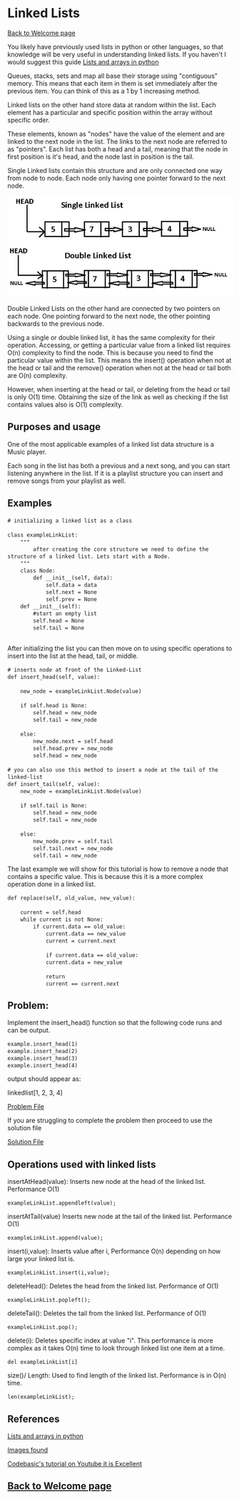 # Linked Lists

[Back to Welcome page](https://github.com/moosius1/CS-212-BYUI)

You likely have previously used lists in python or other languages, so that knowledge will be very useful in understanding linked lists. If you haven't I would suggest this guide [Lists and arrays in python](https://www.w3schools.com/python/python_lists.asp)

Queues, stacks, sets and map all base their storage using "contiguous" memory. This means that each item in them is set immediately after the previous item. You can think of this as a 1 by 1 increasing method. 

Linked lists on the other hand store data at random within the list. Each element has a particular and specific position within the array without specific order. 

These elements, known as "nodes" have the value of the element and are linked to the next node in the list. The links to the next node are referred to as "pointers". Each list has both a head and a tail, meaning that the node in first position is it's head, and the node last in position is the tail. 

Single Linked lists contain this structure and are only connected one way from node to node. Each node only having one pointer forward to the next node. 

![Linked Lists Image](/pictures/linkedlists2.jpeg)

Double Linked Lists on the other hand are connected by two pointers on each node. One pointing forward to the next node, the other pointing backwards to the previous node. 

Using a single or double linked list, it has the same complexity for their operation. Accessing, or getting a particular value from a linked list requires O(n) complexity to find the node. This is because you need to find the particular value within the list. This means the insert() operation when not at the head or tail and the remove() operation when not at the head or tail both are O(n) complexity. 

However, when inserting at the head or tail, or deleting from the head or tail is only O(1) time. Obtaining the size of the link as well as checking if the list contains values also is O(1) complexity. 

## Purposes and usage

One of the most applicable examples of a linked list data structure is a Music player. 

Each song in the list has both a previous and a next song, and you can start listening anywhere in the list. If it is a playlist structure you can insert and remove songs from your playlist as well. 

## Examples

```
# initializing a linked list as a class

class exampleLinkList:
    """
        after creating the core structure we need to define the structure of a linked list. Lets start with a Node. 
    """
    class Node:
        def __init__(self, data):
            self.data = data
            self.next = None
            self.prev = None
    def __init__(self):
        #start an empty list
        self.head = None
        self.tail = None
    
```

After initializing the list you can then move on to using specific operations to insert into the list at the head, tail, or middle. 

```
# inserts node at front of the Linked-List
def insert_head(self, value):

    new_node = exampleLinkList.Node(value)

    if self.head is None:
        self.head = new_node
        self.tail = new_node

    else:
        new_node.next = self.head
        self.head.prev = new_node
        self.head = new_node

# you can also use this method to insert a node at the tail of the linked-list
def insert_tail(self, value):
    new_node = exampleLinkList.Node(value)

    if self.tail is None:
        self.head = new_node
        self.tail = new_node
    
    else:
        new_node.prev = self.tail
        self.tail.next = new_node
        self.tail = new_node

```

The last example we will show for this tutorial is how to remove a node that contains a specific value. This is because this it is a more complex operation done in a linked list. 

```
def replace(self, old_value, new_value):

    current = self.head
    while current is not None:
        if current.data == old_value:
            current.data == new_value
            current = current.next

            if current.data == old_value:
            current.data = new_value

            return
            current == current.next

```

## Problem: 

Implement the insert_head() function so that the following code runs and can be output. 


```
example.insert_head(1)
example.insert_head(2)
example.insert_head(3)
example.insert_head(4)
```
output should appear as:

linkedlist[1, 2, 3, 4]

[Problem File](/py%20files/linkedlistproblem.py)

If you are struggling to complete the problem then proceed to use the solution file

[Solution File](/py%20files/linkedListSolution.py)



## Operations used with linked lists

insertAtHead(value): Inserts new node at the head of the linked list. Performance O(1)
```
exampleLinkList.appendleft(value);
```
insertAtTail(value) Inserts new node at the tail of the linked list. Performance O(1)
```
exampleLinkList.append(value);
```
insert(i,value): Inserts value after i, Performance O(n) depending on how large your linked list is. 
```
exampleLinkList.insert(i,value);
```
deleteHead(): Deletes the head from the linked list. Performance of O(1)
```
exampleLinkList.popleft();
```
deleteTail(): Deletes the tail from the linked list. Performance of O(1)
```
exampleLinkList.pop();
```
delete(i): Deletes specific index at value "i". This performance is more complex as it takes O(n) time to look through linked list one item at a time.
```
del exampleLinkList[i]
```
size()/ Length: Used to find length of the linked list. Performance is in O(n) time. 
```
len(exampleLinkList);
```

## References

[Lists and arrays in python](https://www.w3schools.com/python/python_lists.asp)

[Images found](https://kodr.me/en/linked-list-intro)

[Codebasic's tutorial on Youtube it is Excellent](https://youtu.be/qp8u-frRAnU)


## [Back to Welcome page](/welcome.md)
